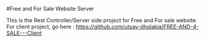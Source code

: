#Free and For Sale Website Server

This is the Rest Controller/Server side project for Free and For sale website.
For client project, go here : https://github.com/utsav-dholakia/FREE-AND-4-SALE---Client
